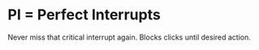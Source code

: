 # PI = Perfect Interrupts

Never miss that critical interrupt again. Blocks clicks until desired action.